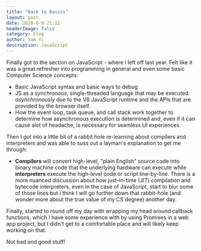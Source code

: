 ```yaml
---
title: "Back to Basics"
layout: post
date: 2020-8-9 21:12
headerImage: false
category: blog
author: Sam Yi
description: JavaScript
---
```


Finally got to the section on JavaScript - where I left off last year. Felt like it was a great refresher into programming in general and even some basic Computer Science concepts:

* Basic JavaScript syntax and basic ways to debug
* JS as a _synchronous_, single-threaded language that may be executed _asynchronously_ due to the V8 JavaScript runtime and the APIs that are provided by the browser itself.
* How the event loop, task queue, and call stack work together to determine how asynchronous execution is determined and, even if it can cause alot of headache, is necessary for seamless UI experiences.

Then I got into a little bit of a rabbit hole re-learning about compilers and interpreters and was able to suss out a layman's explanation to get me through:

* **Compilers** will convert high-level, "plain English" source code into binary machine code that the underlying hardware can execute while **interpreters** execute the high-level code or script line-by-line. There is a more nuanced discussion about how just-in-time (JIT) compilation and bytecode interpreters, even in the case of JavaScript, start to blur some of those lines but I think I will go further down that rabbit-hole (and wonder more about the true value of my CS degree) another day.

Finally, started to round off my day with wrapping my head around callback functions, which I have some experience with by using Promises in a web app project, but I didn't get to a comfortable place and will likely keep working on that.

Not bad and good stuff!